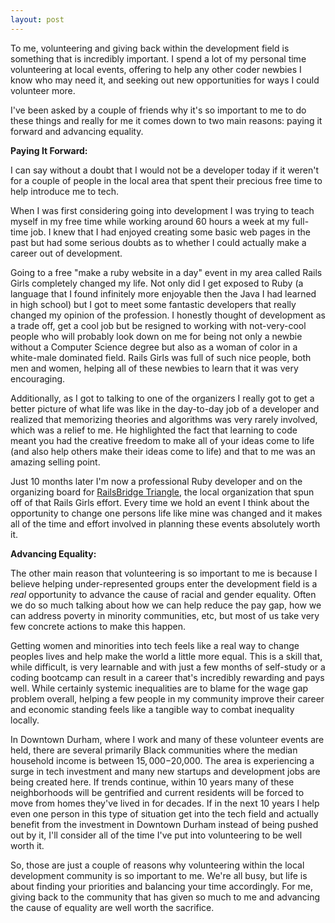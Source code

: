 ```yaml
---
layout: post
---
```

<!-- <img src="{{ site.baseurl }}/images/railsbridge.jpg"> -->
To me, volunteering and giving back within the development field is something that is
incredibly important. I spend a lot of my personal time volunteering at local events, offering to help
any other coder newbies I know who may need it, and seeking out new opportunities for ways
I could volunteer more.

I've been asked by a couple of friends why it's so important to me to do these things and really for me
it comes down to two main reasons: paying it forward and advancing equality.

**Paying It Forward:**

I can say without a doubt that I would not be a developer today if it weren't for a couple of people
in the local area that spent their precious free time to help introduce me to tech.

When I was first considering going into development I was trying to teach myself in my free time while
working around 60 hours a week at my full-time job. I knew that I had enjoyed creating
some basic web pages in the past but had some serious doubts as to whether I could actually make a
career out of development.

Going to a free "make a ruby website in a day" event in my area called Rails Girls completely
changed my life. Not only did I get exposed to Ruby (a language that I found infinitely more
enjoyable then the Java I had learned in high school) but I got to meet some fantastic developers
that really changed my opinion of the profession. I honestly thought of development as a trade off,
get a cool job but be resigned to working with not-very-cool people who will probably look down on me
for being not only a newbie without a Computer Science degree but also as a woman of color in a white-male dominated
field. Rails Girls was full of such nice people, both men and women, helping all of these newbies to learn
that it was very encouraging.

Additionally, as I got to talking to one of the organizers I really got to get a better picture
of what life was like in the day-to-day job of a developer and realized that memorizing theories and algorithms
was very rarely involved, which was a relief to me. He highlighted the fact that learning to code meant you had the
creative freedom to make all of your ideas come to life (and also help others make their ideas come to life)
and that to me was an amazing selling point.

Just 10 months later I'm now a professional Ruby developer and on the organizing board for [RailsBridge Triangle](http://railsbridgetriangle.com/),
the local organization that spun off of that Rails Girls effort. Every time we hold an event I think
about the opportunity to change one persons life like mine was changed and it makes all of the time and effort involved
in planning these events absolutely worth it.

**Advancing Equality:**

The other main reason that volunteering is so important to me is because I believe helping
under-represented groups enter the development field is a _real_ opportunity to advance the cause of
racial and gender equality. Often we do so much talking about how we can help reduce the pay gap, how
we can address poverty in minority communities, etc, but most of us take very few concrete
actions to make this happen.

Getting women and minorities into tech feels like a real way to change peoples lives and help make
the world a little more equal. This is a skill that, while difficult, is very learnable and with
just a few months of self-study or a coding bootcamp can result in a career that's incredibly rewarding
and pays well. While certainly systemic inequalities are to blame for the wage gap problem overall, helping a few people
in my community improve their career and economic standing feels like a tangible way to combat inequality locally.

In Downtown Durham, where I work and many of these volunteer events are held, there
are several primarily Black communities where the median household income is between $15,000-$20,000. The
area is experiencing a surge in tech investment and many new startups and development
jobs are being created here. If trends continue, within 10 years many of these neighborhoods
will be gentrified and current residents will be forced to move from homes they've lived
in for decades. If in the next 10 years I help even one person in this type of situation
get into the tech field and actually benefit from the investment in Downtown Durham instead
of being pushed out by it, I'll consider all of the time I've put into volunteering to be well worth it.

So, those are just a couple of reasons why volunteering within the local development community
is so important to me. We're all busy, but life is about finding your priorities and balancing
your time accordingly. For me, giving back to the community that has given so much to me and
advancing the cause of equality are well worth the sacrifice.
